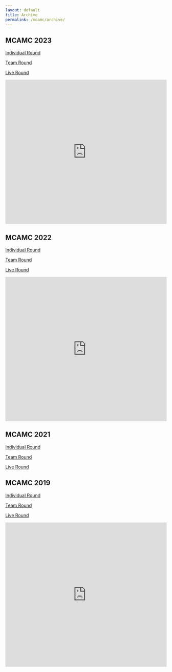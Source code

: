 ```yaml
---
layout: default
title: Archive
permalink: /mcamc/archive/
---
```

## MCAMC 2023

[Individual Round](/pdf/2023/Individual_2023.pdf)

[Team Round](/pdf/2023/Team_2023.pdf)

[Live Round](/pdf/2023/Live_2023.pdf)

<iframe src="https://docs.google.com/presentation/d/e/2PACX-1vR1HoAw--ud0OoVqSni3JPi1T3Jnf_lpx-UT9Bet__ws92L_jSdwSlGsHIfSXJZ80zPP9MDZwDskNaS/embed?start=false&loop=false&delayms=60000" frameborder="0" width="100%" height="450" allowfullscreen="true" mozallowfullscreen="true" webkitallowfullscreen="true"></iframe>

## MCAMC 2022

[Individual Round](/pdf/2022/Individual_2022.pdf)

[Team Round](/pdf/2022/Team_2022.pdf)

[Live Round](/pdf/2022/Live_2022.pdf)

<iframe src="https://docs.google.com/presentation/d/e/2PACX-1vT8Fi9ZttDLtopnEL1UJLvVHibtKKvnS8aefG0Eo4xx-tbD58Cf1MCiHKBtSoQE-EXXDQqDyznZ_qsJ/embed?start=false&loop=false&delayms=60000" frameborder="0" width="100%" height="450" allowfullscreen="true" mozallowfullscreen="true" webkitallowfullscreen="true"></iframe>

## MCAMC 2021

[Individual Round](/pdf/2021/Individual_2021.pdf)

[Team Round](/pdf/2021/Team_2021.pdf)

[Live Round](/pdf/2021/Live_2021.pdf)

## MCAMC 2019

[Individual Round](/pdf/2019/Individual_2019.pdf)

[Team Round](/pdf/2019/Team_2019.pdf)

[Live Round](/pdf/2019/Live_2019.pdf)

<iframe src="https://docs.google.com/presentation/d/e/2PACX-1vSwwefFir6Rl8wdDYr-s3hHGMKpOE1O_GzfjF1_cZl9ODLL9Jm1r7b_5_uJGhMmSEfG0eyzwyXFRUkQ/embed?start=false&amp;loop=true&amp;delayms=5000" frameborder="0" width="100%" height="450" allowfullscreen="true" mozallowfullscreen="true" webkitallowfullscreen="true"></iframe>
